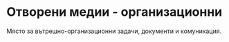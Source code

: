 # Отворени медии - организационни

Място за вътрешно-организационни задачи, документи и комуникация.
